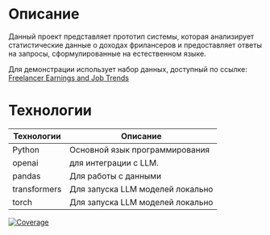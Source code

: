 # Описание

Данный проект представляет прототип системы, которая анализирует статистические данные о доходах фрилансеров и предоставляет ответы на запросы, сформулированные на естественном языке. 

Для демонстрации использует набор данных, доступный по ссылке: [Freelancer Earnings and Job Trends](https://www.kaggle.com/datasets/shohinurpervezshohan/freelancer-earnings-and-job-trends?select=freelancer_earnings_bd.csv)

# Технологии

| Технологии | Описание |
|----------|------------|
| Python | Основной язык программирования |
|  openai | для интеграции с LLM. |
| pandas | Для работы с данными |
| transformers  | Для запуска LLM моделей локально |
| torch | Для запуска LLM моделей локально |


[![Coverage](./coverage_badge.svg)](./htmlcov/index.html)